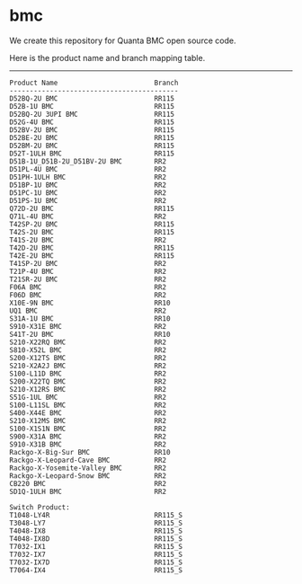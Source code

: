 # bmc
We create this repository for Quanta BMC open source code. 

Here is the product name and branch mapping table.

---

    Product Name                        Branch
    ------------------------------------------
    D52BQ-2U BMC                        RR115
    D52B-1U BMC                         RR115
    D52BQ-2U 3UPI BMC                   RR115
    D52G-4U BMC                         RR115
    D52BV-2U BMC                        RR115
    D52BE-2U BMC                        RR115
    D52BM-2U BMC                        RR115
    D52T-1ULH BMC                       RR115
    D51B-1U_D51B-2U_D51BV-2U BMC        RR2
    D51PL-4U BMC                        RR2
    D51PH-1ULH BMC                      RR2
    D51BP-1U BMC                        RR2
    D51PC-1U BMC                        RR2
    D51PS-1U BMC                        RR2
    Q72D-2U BMC                         RR115
    Q71L-4U BMC                         RR2
    T42SP-2U BMC                        RR115
    T42S-2U BMC                         RR115
    T41S-2U BMC                         RR2
    T42D-2U BMC                         RR115
    T42E-2U BMC                         RR115
    T41SP-2U BMC                        RR2
    T21P-4U BMC                         RR2
    T21SR-2U BMC                        RR2
    F06A BMC                            RR2
    F06D BMC                            RR2
    X10E-9N BMC                         RR10
    UQ1 BMC                             RR2
    S31A-1U BMC                         RR10
    S910-X31E BMC                       RR2
    S41T-2U BMC                         RR10
    S210-X22RQ BMC                      RR2
    S810-X52L BMC                       RR2
    S200-X12TS BMC                      RR2
    S210-X2A2J BMC                      RR2
    S100-L11D BMC                       RR2
    S200-X22TQ BMC                      RR2
    S210-X12RS BMC                      RR2
    S51G-1UL BMC                        RR2
    S100-L11SL BMC                      RR2
    S400-X44E BMC                       RR2
    S210-X12MS BMC                      RR2
    S100-X1S1N BMC                      RR2
    S900-X31A BMC                       RR2
    S910-X31B BMC                       RR2
    Rackgo-X-Big-Sur BMC                RR10
    Rackgo-X-Leopard-Cave BMC           RR2
    Rackgo-X-Yosemite-Valley BMC        RR2
    Rackgo-X-Leopard-Snow BMC           RR2
    CB220 BMC                           RR2
    SD1Q-1ULH BMC                       RR2
    
    Switch Product:
    T1048-LY4R                          RR115_S
    T3048-LY7                           RR115_S
    T4048-IX8                           RR115_S
    T4048-IX8D                          RR115_S
    T7032-IX1                           RR115_S
    T7032-IX7                           RR115_S
    T7032-IX7D                          RR115_S
    T7064-IX4                           RR115_S
